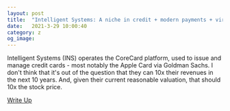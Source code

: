 ```yaml
---
layout: post
title:  "Intelligent Systems: A niche in credit + modern payments + virtuous partnerships = a long runway."
date:   2021-3-29 10:00:40
category: z
og_image:
---
```


Intelligent Systems (INS) operates the CoreCard platform, used to issue and manage credit cards - most notably the Apple Card via Goldman Sachs. I don't think that it's out of the question that they can 10x their revenues in the next 10 years. And, given their current reasonable valuation, that should 10x the stock price.

<a href="https://csahil.github.io/assets/INS.pdf">Write Up</a>
